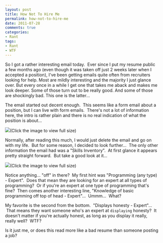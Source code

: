 ```yaml
---
layout: post
title: How Not To Hire Me
permalink: how-not-to-hire-me
date: 2011-07-28
comments: true
categories:
- Rant
tags:
- Rant
- WTF
---
```

So I got a rather interesting email today.  Ever since I put my resume public a few months ago (even though it was taken off just 2 weeks later when I accepted a position), I've been getting emails quite often from recruiters looking for help. Most are mildly interesting and the majority I just glance over. But every once in a while I get one that takes me aback and makes me look deeper. Some of those turn out to be really good. And some of those are shockingly bad. This one is the latter...<!--more-->


The email started out decent enough.  This seems like a form email about a position, but I can live with form emails.  There's not a lot of information here, the intro is rather plain and there is no real indication of what the position is about...

[![](http://1.bp.blogspot.com/-spC1BPNadV0/TjF8qpAFXNI/AAAAAAAAACs/6gxx1Hr97Do/s320/email_introduction.jpg)](http://1.bp.blogspot.com/-spC1BPNadV0/TjF8qpAFXNI/AAAAAAAAACs/6gxx1Hr97Do/s1600/email_introduction.jpg)(Click the image to view full size)

Normally, after reading this much, I would just delete the email and go on with my life.  But for some reason, I decided to look further...  The only other information the email had was a "Skills Inventory".  At first glance it appears pretty straight forward.  But take a good look at it...

[![](http://1.bp.blogspot.com/-f36x8abBapw/TjF--Ov5bWI/AAAAAAAAAC0/apqazyEOXnQ/s320/email_table.jpg)](http://1.bp.blogspot.com/-f36x8abBapw/TjF--Ov5bWI/AAAAAAAAAC0/apqazyEOXnQ/s1600/email_table.jpg)(Click the image to view full size)

Notice anything... "off" in there?  My first hint was "Programming (any type) - Expert".  Does that mean they are looking for an expert at all types of programming?  Or if you're an expert at one type of programming that's fine?  Then comes another interesting line, "Knowledge of basic programming off top of head - Expert"...  Ummm...  What?


My favorite is the second from the bottom.  "Displays honesty - Expert"...  That means they want someone who's an expert at `displaying` honesty?  It doesn't matter if you're actually honest, as long as you display it really, really well?  WTF?


Is it just me, or does this read more like a bad resume than someone posting a job?
